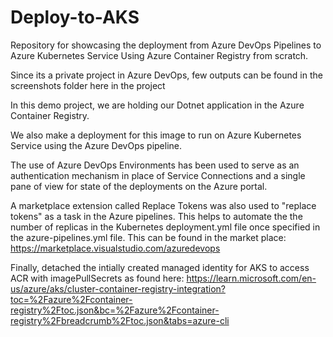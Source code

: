 # Deploy-to-AKS

Repository for showcasing the deployment from Azure DevOps Pipelines to Azure Kubernetes Service Using Azure Container Registry from scratch.

Since its a private project in Azure DevOps, few outputs can be found in the screenshots folder here in the project


 In this demo project, we are holding our Dotnet application in the Azure Container Registry. 
 
 We also make a deployment for this image to run on Azure Kubernetes Service using the Azure DevOps pipeline.

 The use of Azure DevOps Environments has been used to serve as an authentication mechanism in place of Service Connections and a single pane of view for state of the deployments on the Azure portal.

 A marketplace extension called Replace Tokens was also used to "replace tokens" as a task in the Azure pipelines. This helps to automate the the number of replicas in the Kubernetes deployment.yml file once specified in the azure-pipelines.yml file. This can be found in the market place: https://marketplace.visualstudio.com/azuredevops

 Finally, detached the intially created managed identity for AKS to access ACR with imagePullSecrets as found here: https://learn.microsoft.com/en-us/azure/aks/cluster-container-registry-integration?toc=%2Fazure%2Fcontainer-registry%2Ftoc.json&bc=%2Fazure%2Fcontainer-registry%2Fbreadcrumb%2Ftoc.json&tabs=azure-cli 